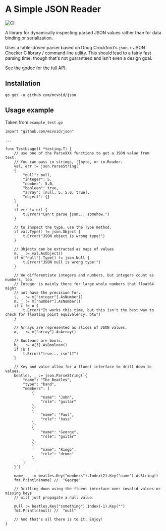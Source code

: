 # A Simple JSON Reader

![CI](https://github.com/mcvoid/json/.github/workflows/checkBuild.yaml/badge.svg)

A library for dynamically inspecting parsed JSON values rather than for data
binding or serialization.

Uses a table-driven parser based on Doug Crockford's `json-c` JSON Checker C
library / command line utility. This should lead to a fairly fast parsing time,
though that's not guaranteed and isn't even a design goal.

[See the godoc for the full API](https://pkg.go.dev/github.com/mcvoid/json).

## Installation

```
go get -u github.com/mcvoid/json
```

## Usage example

Taken from `example_test.go`

```
import "github.com/mcvoid/json"

...

func TestUsage(t *testing.T) {
	// use one of the ParseXXX functions to get a JSON value from text.
	// You can pass in strings, []byte, or io.Reader.
	val, err := json.ParseString(`
	{
		"null": null,
		"integer": 5,
		"number": 5.0,
		"boolean": true,
		"array": [null, 5, 5.0, true],
		"object": {}
	}
	`)
	if err != nil {
		t.Error("Can't parse json... somehow.")
	}

	// to inspect the type, use the Type method.
	if val.Type() != json.Object {
		t.Error("JSON object is wrong type!")
	}

	// Objects can be extracted as maps of values
	m, _ := val.AsObject()
	if m["null"].Type() != json.Null {
		t.Error("JSON null is wrong type!")
	}

	// We differentiate integers and numbers, but integers count as numbers, too.
	// Integer is mainly there for large whole numbers that float64 might
	// not have the precision for.
	i, _ := m["integer"].AsNumber()
	n, _ := m["number"].AsNumber()
	if i != n {
		t.Error("It works this time, but this isn't the best way to check for floating point equivalency, btw")
	}

	// Arrays are represented as slices of JSON values.
	a, _ := m["array"].AsArray()

	// Booleans are bools.
	b, _ := a[3].AsBoolean()
	if !b {
		t.Error("true... isn't?")
	}

	// Key and value allow for a fluent interface to drill down to values.
	beatles, _ := json.ParseString(`{
		"name": "The Beatles",
		"type": "band",
		"members": [
			{
				"name": "John",
				"role": "guitar"
			},
			{
				"name": "Paul",
				"role": "bass"
			},
			{
				"name": "George",
				"role": "guitar"
			},
			{
				"name": "Ringo",
				"role": "drums"
			}
		]
	}`)

	name, _ := beatles.Key("members").Index(2).Key("name").AsString()
	fmt.Println(name) //  "George"

	// Drilling down using the fluent interface over invalid values or missing keys
	// will just propagate a null value.

	null := beatles.Key("something").Index(-1).Key("")
	fmt.Println(null) //  "null"

	// And that's all there is to it. Enjoy!
}

```

